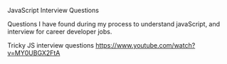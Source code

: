 JavaScript Interview Questions 

Questions I have found during my process to understand javaScript, and interview for career developer jobs.



Tricky JS interview questions
https://www.youtube.com/watch?v=MY0UBGX2FtA

